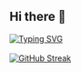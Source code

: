 ## Hi there 👋

<!--
**mr-magnetar/mr-magnetar** is a ✨ _special_ ✨ repository because its `README.md` (this file) appears on your GitHub profile.

Here are some ideas to get you started:

- 🔭 I’m currently working on ...
- 🌱 I’m currently learning ...
- 👯 I’m looking to collaborate on ...
- 🤔 I’m looking for help with ...
- 💬 Ask me about ...
- 📫 How to reach me: ...
- 😄 Pronouns: ...
- ⚡ Fun fact: ...
-->

[![Typing SVG](https://readme-typing-svg.herokuapp.com?font=Fira+Code&weight=900&size=40&duration=4500&pause=1000&center=true&vCenter=true&multiline=true&random=false&width=900&height=200&lines=Hello+I'm+Pranjal+Negi;Aspiring+Fullstack+Developer)](https://git.io/typing-svg)
<br>
<br>
[![GitHub Streak](https://github-readme-streak-stats.herokuapp.com?user=mr-magnetar&theme=github-dark&hide_border=true&exclude_days=Sun%2CSat)](https://git.io/streak-stats)
